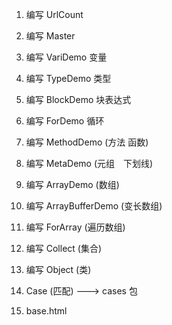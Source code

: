 1. 编写 UrlCount

2. 编写 Master

3. 编写 VariDemo 变量

4. 编写 TypeDemo 类型

5. 编写 BlockDemo 块表达式

6. 编写 ForDemo 循环

7. 编写 MethodDemo (方法 函数)

8. 编写 MetaDemo (元组　下划线)

9. 编写 ArrayDemo (数组)

10. 编写 ArrayBufferDemo (变长数组)

11. 编写 ForArray (遍历数组)

6. 编写 Collect (集合)

7. 编写 Object (类)

8. Case (匹配) ---> cases 包

9. base.html